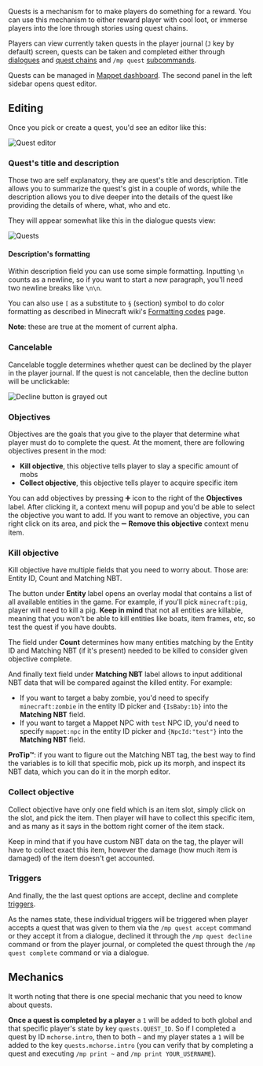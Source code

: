 Quests is a mechanism for to make players do something for a reward. You can use this mechanism to either reward player with cool loot, or immerse players into the lore through stories using quest chains.

Players can view currently taken quests in the player journal (`J` key by default) screen, quests can be taken and completed either through [dialogues](./Dialogues) and [quest chains](./Quest-chains) and `/mp quest` [subcommands](./Commands#quest-commands).

Quests can be managed in [Mappet dashboard](./Mappet-dashboard). The second panel in the left sidebar opens quest editor.

## Editing

Once you pick or create a quest, you'd see an editor like this:

![Quest editor](https://i.imgur.com/D4sDyQ1.png)

### Quest's title and description

Those two are self explanatory, they are quest's title and description. Title allows you to summarize the quest's gist in a couple of words, while the description allows you to dive deeper into the details of the quest like providing the details of where, what, who and etc. 

They will appear somewhat like this in the dialogue quests view:

![Quests](https://i.imgur.com/wkDLz7Q.png)

#### Description's formatting

Within description field you can use some simple formatting. Inputting `\n` counts as a newline, so if you want to start a new paragraph, you'll need two newline breaks like `\n\n`.

You can also use `[` as a substitute to `§` (section) symbol to do color formatting as described in Minecraft wiki's [Formatting codes](https://minecraft.fandom.com/wiki/Formatting_codes) page.

**Note**: these are true at the moment of current alpha.

### Cancelable 

Cancelable toggle determines whether quest can be declined by the player in the player journal. If the quest is not cancelable, then the decline button will be unclickable:

![Decline button is grayed out](https://i.imgur.com/mcmf7Mi.png)

### Objectives

Objectives are the goals that you give to the player that determine what player must do to complete the quest. At the moment, there are following objectives present in the mod:

* **Kill objective**, this objective tells player to slay a specific amount of mobs
* **Collect objective**, this objective tells player to acquire specific item

You can add objectives by pressing ➕ icon to the right of the **Objectives** label. After clicking it, a context menu will popup and you'd be able to select the objective you want to add. If you want to remove an objective, you can right click on its area, and pick the ➖ **Remove this objective** context menu item.

### Kill objective

Kill objective have multiple fields that you need to worry about. Those are: Entity ID, Count and Matching NBT.

The button under **Entity** label opens an overlay modal that contains a list of all available entities in the game. For example, if you'll pick `minecraft:pig`, player will need to kill a pig. **Keep in mind** that not all entities are killable, meaning that you won't be able to kill entities like boats, item frames, etc, so test the quest if you have doubts.

The field under **Count** determines how many entities matching by the Entity ID and Matching NBT (if it's present) needed to be killed to consider given objective complete.

And finally text field under **Matching NBT** label allows to input additional NBT data that will be compared against the killed entity. For example:

* If you want to target a baby zombie, you'd need to specify `minecraft:zombie` in the entity ID picker and `{IsBaby:1b}` into the **Matching NBT** field.
* If you want to target a Mappet NPC with `test` NPC ID, you'd need to specify `mappet:npc` in the entity ID picker and `{NpcId:"test"}` into the **Matching NBT** field.

**ProTip™**: if you want to figure out the Matching NBT tag, the best way to find the variables is to kill that specific mob, pick up its morph, and inspect its NBT data, which you can do it in the morph editor.

### Collect objective

Collect objective have only one field which is an item slot, simply click on the slot, and pick the item. Then player will have to collect this specific item, and as many as it says in the bottom right corner of the item stack.

Keep in mind that if you have custom NBT data on the tag, the player will have to collect exact this item, however the damage (how much item is damaged) of the item doesn't get accounted.

### Triggers

And finally, the the last quest options are accept, decline and complete [triggers](./Trigger). 

As the names state, these individual triggers will be triggered when player accepts a quest that was given to them via the `/mp quest accept` command or they accept it from a dialogue, declined it through the `/mp quest decline` command or from the player journal, or completed the quest through the `/mp quest complete` command or via a dialogue.

## Mechanics

It worth noting that there is one special mechanic that you need to know about quests. 

**Once a quest is completed by a player** a `1` will be added to both global and that specific player's state by key `quests.QUEST_ID`. So if I completed a quest by ID `mchorse.intro`, then to both `~` and my player states a `1` will be added to the key `quests.mchorse.intro` (you can verify that by completing a quest and executing `/mp print ~` and `/mp print YOUR_USERNAME`).